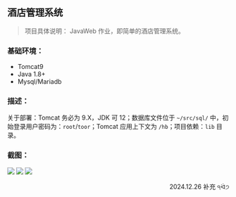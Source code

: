 ## 酒店管理系统

> 项目具体说明： JavaWeb 作业，即简单的酒店管理系统。

### 基础环境：

- Tomcat9
- Java 1.8+
- Mysql/Mariadb

### 描述：


关于部署：Tomcat 务必为 9.X，JDK 可 12；数据库文件位于 `~/src/sql/` 中，初始登录用户密码为：`root`/`toor`；Tomcat 应用上下文为 `/hb`；项目依赖：`lib` 目录。

### 截图：

![](https://camo.githubusercontent.com/8ffcdd6548c7827ab1211f0856d2b20efed76ee9a7945153dc9dac10cce4810e/687474703a2f2f7778312e73696e61696d672e636e2f6c617267652f65316230393239316c79316674326a617a646937376a32313873306f35337a382e6a7067)
![](https://camo.githubusercontent.com/661867f60ceb8ed62e32bddabc2ecf8a525b5ce8b6659d050adb4dc86e4cbe70/687474703a2f2f7778322e73696e61696d672e636e2f6c617267652f65316230393239316c79316674326a6234637036736a32313873306f356232392e6a7067)
![](https://camo.githubusercontent.com/9e870dc54e2ab024f85c4cf2b7d725a6fa16615f809200cd6b2f5a2de36e91f7/687474703a2f2f7778322e73696e61696d672e636e2f6c617267652f65316230393239316c79316674326a6237663630626a32313873306f3571346e2e6a7067)

<p align='end'>2024.12.26 补充 ੧ᐛ੭ </p> 